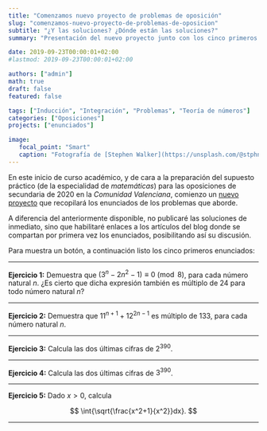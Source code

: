 ```yaml
---
title: "Comenzamos nuevo proyecto de problemas de oposición"
slug: "comenzamos-nuevo-proyecto-de-problemas-de-oposicion"
subtitle: "¿Y las soluciones? ¿Dónde están las soluciones?"
summary: "Presentación del nuevo proyecto junto con los cinco primeros enunciados."

date: 2019-09-23T00:00:01+02:00
#lastmod: 2019-09-23T00:00:01+02:00

authors: ["admin"]
math: true
draft: false
featured: false

tags: ["Inducción", "Integración", "Problemas", "Teoría de números"]
categories: ["Oposiciones"]
projects: ["enunciados"]

image:
   focal_point: "Smart"
   caption: "Fotografía de [Stephen Walker](https://unsplash.com/@stphnwlkr), disponible en [Unsplash](https://unsplash.com/photos/yyHKZd-RWgs)."
---
```


En este inicio de curso académico, y de cara a la preparación del supuesto práctico (de la especialidad de *matemáticas*) para las oposiciones de secundaria de 2020 en la *Comunidad Valenciana*, comienzo un [nuevo proyecto](/courses/enunciados/) que recopilará los enunciados de los problemas que aborde.

A diferencia del anteriormente disponible, no publicaré las soluciones de inmediato, sino que habilitaré enlaces a los artículos del blog donde se compartan por primera vez los enunciados, posibilitando así su discusión.

Para muestra un botón, a continuación listo los cinco primeros enunciados:

---

**Ejercicio 1:** Demuestra que $(3^n - 2n^2 - 1)\equiv 0\pmod{8}$, para cada número natural $n$. ¿Es cierto que dicha expresión también es múltiplo de $24$ para todo número natural $n$?

---

**Ejercicio 2:** Demuestra que $11^{n+1} + 12^{2n-1}$ es múltiplo de $133$, para cada número natural $n$.

---

**Ejercicio 3:** Calcula las dos últimas cifras de $2^{390}$.

---

**Ejercicio 4:** Calcula las dos últimas cifras de $3^{390}$.

---

**Ejercicio 5:** Dado $x>0$, calcula

$$
\int{\sqrt{\frac{x^2+1}{x^2}}dx}.
$$

---
